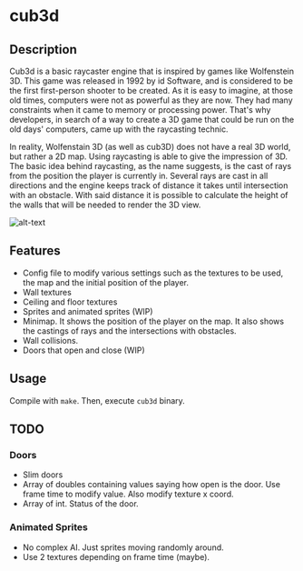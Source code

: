 # cub3d
## Description
Cub3d is a basic raycaster engine that is inspired by games like Wolfenstein 3D. This game was released in 1992 by id Software, and is considered to be the first first-person shooter to be created. As it is easy to imagine, at those old times, computers were not as powerful as they are now. They had many constraints when it came to memory or processing power. That's why developers, in search of a way to create a 3D game that could be run on the old days' computers, came up with the raycasting technic.

In reality, Wolfenstain 3D (as well as cub3D) does not have a real 3D world, but rather a 2D map. Using raycasting is able to give the impression of 3D. The basic idea behind raycasting, as the name suggests, is the cast of rays from the position the player is currently in. Several rays are cast in all directions and the engine keeps track of distance it takes until intersection with an obstacle. With said distance it is possible to calculate the height of the walls that will be needed to render the 3D view.

![alt-text](https://github.com/javihernant/cub3d/blob/master/demo.gif)

## Features
- Config file to modify various settings such as the textures to be used, the map and the initial position of the player.
- Wall textures
- Ceiling and floor textures
- Sprites and animated sprites (WIP)
- Minimap. It shows the position of the player on the map. It also shows the castings of rays and the intersections with obstacles.
- Wall collisions.
- Doors that open and close (WIP)

## Usage
Compile with `make`. Then, execute `cub3d` binary.

## TODO
### Doors
- Slim doors
- Array of doubles containing values saying how open is the door. Use frame time to modify value. Also modify texture x coord.
- Array of int. Status of the door.

### Animated Sprites
- No complex AI. Just sprites moving randomly around.
- Use 2 textures depending on frame time (maybe).

